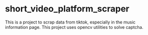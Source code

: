 # short_video_platform_scraper
This is a project to scrap data from tiktok, especially in the music information page. This project uses opencv utilities to solve captcha.
